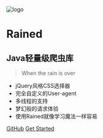 ![logo](https://cdn.jsdelivr.net/gh/chch455/tuchuang/2020/10/15/549c2f2132e0ea10cb6766f2953cf14c.png)
# Rained
## Java轻量级爬虫库
> When the rain is over

* jQuery风格CSS选择器
* 完全自定义的User-agent
* 多线程的支持
* 梦幻般的请求体验
* 使用Rained就像学习魔法一样容易


[GitHub](https://github.com/eisuto/Rained)
[Get Started](https://github.com/eisuto/Rained/archive/main.zip)